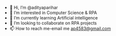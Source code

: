 - 👋 Hi, I’m @adityaparihar
- 👀 I’m interested in Computer Science & RPA
- 🌱 I’m currently learning Artificial intelligence 
- 💞️ I’m looking to collaborate on RPA projects
- 📫 How to reach me-email me ap4583@gmail.com

<!---
adityaparihar/adityaparihar is a ✨ special ✨ repository because its `README.md` (this file) appears on your GitHub profile.
You can click the Preview link to take a look at your changes.
--->

